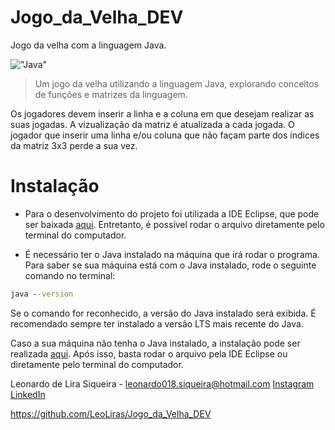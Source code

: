 # Jogo_da_Velha_DEV
Jogo da velha com a linguagem Java.

!["Java"](https://s2.glbimg.com/q-0B1SbZWYgxxnLwsf6dbXgivj4=/696x390/smart/filters:cover():strip_icc()/i.s3.glbimg.com/v1/AUTH_08fbf48bc0524877943fe86e43087e7a/internal_photos/bs/2021/P/f/y52r4ySZWLkJjEhKLhgw/2014-11-14-java-logo.jpg)

> Um jogo da velha utilizando a linguagem Java, explorando conceitos de funções e matrizes da linguagem.

Os jogadores devem inserir a linha e a coluna em que desejam realizar as suas jogadas. A vizualização da matriz é atualizada a cada jogada. O jogador que inserir uma linha e/ou coluna que não façam parte dos índices da matriz 3x3 perde a sua vez.

# Instalação

* Para o desenvolvimento do projeto foi utilizada a IDE Eclipse, que pode ser baixada [aqui](https://www.eclipse.org/downloads/). Entretanto, é possível rodar o arquivo diretamente pelo terminal do computador.

* É necessário ter o Java instalado na máquina que irá rodar o programa. Para saber se sua máquina está com o Java instalado, rode o seguinte comando no terminal: 

```cmd
java --version
```
Se o comando for reconhecido, a versão do Java instalado será exibida. É recomendado sempre ter instalado a versão LTS mais recente do Java.

Caso a sua máquina não tenha o Java instalado, a instalação pode ser realizada [aqui](https://www.java.com/pt-BR/). Após isso, basta rodar o arquivo pela IDE Eclipse ou diretamente pelo terminal do computador.




Leonardo de Lira Siqueira - leonardo018.siqueira@hotmail.com
[Instagram](https://www.instagram.com/leonardo_lira10/)
[LinkedIn](www.linkedin.com/in/leonardo-lira-95960b194)

https://github.com/LeoLiras/Jogo_da_Velha_DEV

